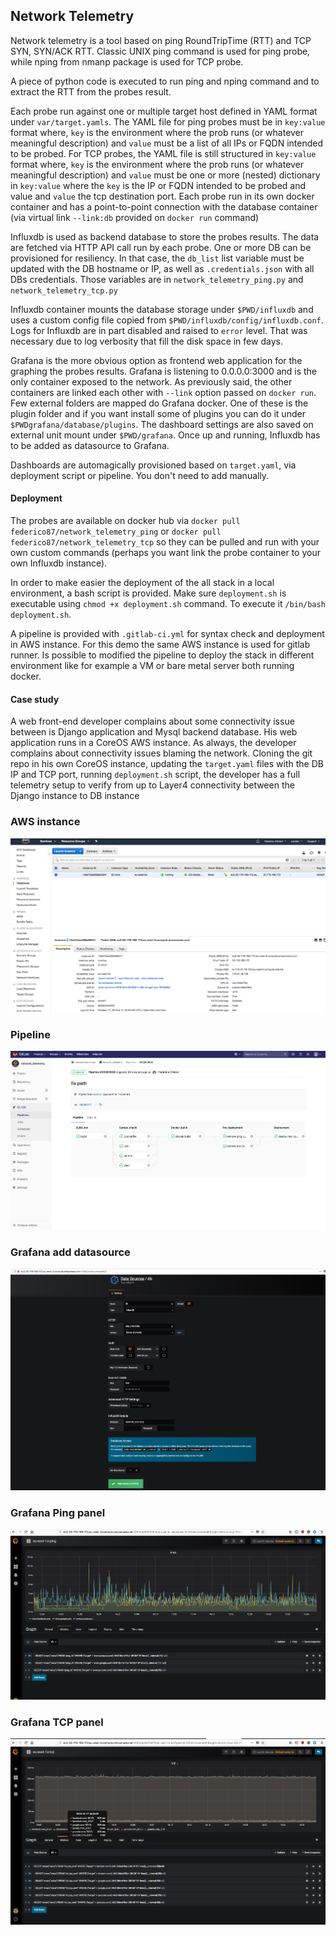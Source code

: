 ## Network Telemetry

Network telemetry is a tool based on ping RoundTripTime (RTT) and TCP SYN, SYN/ACK RTT. Classic UNIX ping command is used for ping probe, while nping from nmanp package is used for TCP probe.

A piece of python code is executed to run ping and nping command and to extract the RTT from the probes result.

Each probe run against one or multiple target host defined in YAML format under `var/target.yamls`.
The YAML file for ping probes must be in `key:value` format where, `key` is the environment where the prob runs (or whatever meaningful description) and `value` must be a list of all IPs or FQDN intended to be probed.
For TCP probes, the YAML file is still structured in `key:value` format where, `key` is the environment where the prob runs (or whatever meaningful description) and `value` must be one or more (nested) dictionary in `key:value` where the `key` is the IP or FQDN intended to be probed and value and `value` the tcp destination port. Each probe run in its own docker container and has a point-to-point connection with the database container (via virtual link `--link:db` provided on `docker run` command)

Influxdb is used as backend database to store the probes results. The data are fetched via HTTP API call run by each probe. One or more DB can be provisioned for resiliency. In that case, the `db_list` list variable must be updated with the DB hostname or IP, as well as `.credentials.json` with all DBs credentials. Those variables are in `network_telemetry_ping.py` and `network_telemetry_tcp.py`

Influxdb container mounts the database storage under `$PWD/influxdb` and uses a custom config file copied from `$PWD/influxdb/config/influxdb.conf`. Logs for Influxdb are in part disabled and raised to `error` level. That was necessary due to log verbosity that fill the disk space in few days.

Grafana is the more obvious option as frontend web application for the graphing the probes results.
Grafana is listening to 0.0.0.0:3000 and is the only container exposed to the network. As previously said, the other containers are linked each other with `--link` option passed on `docker run`. Few external folders are mapped do Grafana docker. One of these is the plugin folder and if you want install some of plugins you can do it under `$PWDgrafana/database/plugins`. The dashboard settings are also saved on external unit mount under `$PWD/grafana`. Once up and running, Influxdb has to be added as datasource to Grafana.

Dashboards are automagically provisioned based on `target.yaml`, via deployment script or pipeline. You don't need to add manually.

#### Deployment

The probes are available on docker hub via `docker pull federico87/network_telemetry_ping` or
`docker pull federico87/network_telemetry_tcp` so they can be pulled and run with your own custom commands (perhaps you want link the probe container to your own Influxdb instance).

In order to make easier the deployment of the all stack in a local environment, a bash script is provided. Make sure `deployment.sh` is executable using `chmod +x deployment.sh` command. To execute it `/bin/bash deployment.sh`.

A pipeline is provided with `.gitlab-ci.yml` for syntax check and deployment in AWS instance. For this demo the same AWS instance is used for gitlab runner. Is possible to modified the pipeline to deploy the stack in different environment like for example a VM or bare metal server both running docker.

#### Case study

A web front-end developer complains about some connectivity issue between is Django application and Mysql backend database. His web application runs in a CoreOS AWS instance. As always, the developer complains about connectivity issues blaming the network.
Cloning the git repo in his own CoreOS instance, updating the `target.yaml` files with the DB IP and TCP port, running `deployment.sh` script, the developer has a full telemetry setup to verify from up to Layer4 connectivity between the Django instance to DB instance

### AWS instance

![Data Source](screenshots/aws.png)

### Pipeline

![Data Source](screenshots/pipeline.png)

### Grafana add datasource

![Data Source](screenshots/data_source.png)

### Grafana Ping panel

![Data Source](screenshots/ping.png)

### Grafana TCP panel

![Data Source](screenshots/tcp.png)
